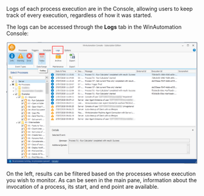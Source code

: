 Logs of each process execution are in the Console, allowing users to keep track of every execution, regardless of how it was started.

 The logs can be accessed through the **Logs** tab in the WinAutomation Console:
 

![logs](..\media\logs.png)

On the left, results can be filtered based on the processes whose execution you wish to monitor. As can be seen in the main pane, information about the invocation of a process, its start, and end point are available.
 